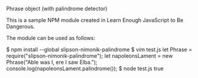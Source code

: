 Phrase object (with palindrome detector)

This is a sample NPM module created in Learn Enough JavaScript to Be Dangerous.

The module can be used as follows:

$ npm install --global slipson-nimonik-palindrome
$ vim test.js
let Phrase = require("slipson-nimonik-palindrome");
let napoleonsLament = new Phrase("Able was I, ere I saw Elba.");
console.log(napoleonsLament.palindrome());
$ node test.js
true